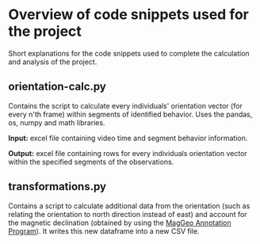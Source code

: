 # Overview of code snippets used for the project
Short explanations for the code snippets used to complete the calculation and analysis of the project. 


## orientation-calc.py
Contains the script to calculate every individuals' orientation vector (for every n'th frame) within segments of identified behavior. Uses the pandas, os, numpy and math libraries.

**Input:** excel file containing video time and segment behavior information. 

**Output:** excel file containing rows for every individuals orientation vector within the specified segments of the observations.


## transformations.py
Contains a script to calculate additional data from the orientation (such as relating the orientation to north direction instead of east) and account for the magnetic declination (obtained by using the [MagGeo Annotation Program](https://github.com/MagGeo/MagGeo#readme)). It writes this new dataframe into a new CSV file.
